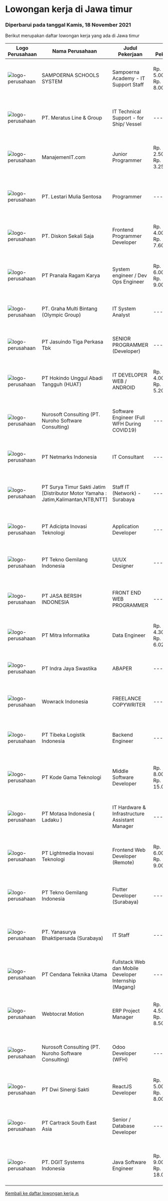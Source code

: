 
  # Lowongan kerja di Jawa timur

  ### Diperbarui pada tanggal Kamis, 18 November 2021

  Berikut merupakan daftar lowongan kerja yang ada di Jawa timur

  |Logo Perusahaan | Nama Perusahaan | Judul Pekerjaan | Gaji Pekerjaan | Lokasi | Deskripsi | Tanggal diunggah | Pranala |
  | -------------- | --------------- | --------------- | --------- | --------- | -------------- | ------- | ----------- |
  |![logo-perusahaan](https://image-service-cdn.seek.com.au/6536c5613818226413021420b56e72184bed4f4c/ee4dce1061f3f616224767ad58cb2fc751b8d2dc)|SAMPOERNA SCHOOLS SYSTEM|Sampoerna Academy - IT Support Staff|Rp. 5.000.000-Rp. 8.000.000|Surabaya|Job Description Install and configure software and computer systems. Troubleshoot and resolve issues with software or hardware. Assist colleagues in...|Kamis, 18 November 2021|https://www.jobstreet.co.id/id/job/sampoerna-academy-it-support-staff-3693708?token=0~fe5c5d72-7cc6-459f-b911-95e552884434&sectionRank=1&jobId=jobstreet-id-job-3693708|
|![logo-perusahaan](https://image-service-cdn.seek.com.au/ec6e9d7b3b53181e7239d9cf1fdaf38f107d0b49/ee4dce1061f3f616224767ad58cb2fc751b8d2dc)|PT. Meratus Line & Group|IT Technical Support - for Ship/ Vessel|---|Surabaya|Requirements: Design networking WAN, LAN, Mikrotik router, Pointing Wireless Design Autocad Electrical, Autocad Inventor Komunikasi radio digital...|Rabu, 17 November 2021|https://www.jobstreet.co.id/id/job/it-technical-support-for-ship-vessel-3692772?token=0~fe5c5d72-7cc6-459f-b911-95e552884434&sectionRank=2&jobId=jobstreet-id-job-3692772|
|![logo-perusahaan](https://image-service-cdn.seek.com.au/d686553d068144d8e2e8a7bf4cab288750f39dc1/ee4dce1061f3f616224767ad58cb2fc751b8d2dc)|ManajemenIT.com|Junior Programmer|Rp. 2.500.000-Rp. 3.250.000|Surabaya|PT Biis Griya Nadi sedang mencari programmer yang sudah siap diterjunkan dalam proyek yang sedang dikerjakan. Kebutuhan programmer sebagai...|Rabu, 17 November 2021|https://www.jobstreet.co.id/id/job/junior-programmer-3693348?token=0~fe5c5d72-7cc6-459f-b911-95e552884434&sectionRank=3&jobId=jobstreet-id-job-3693348|
|![logo-perusahaan](https://image-service-cdn.seek.com.au/ba805d70a0f328ca007a39c2a87a4909bf8ef7b7/ee4dce1061f3f616224767ad58cb2fc751b8d2dc)|PT. Lestari Mulia Sentosa|Programmer|---|Sidoarjo|Usia maks 30 tahun Kandidat harus memiliki setidaknya Gelar Sarjana di Segala Jurusan dengan IPK minimal 3.00 Setidaknya memiliki 2 tahun pengalaman...|Selasa, 16 November 2021|https://www.jobstreet.co.id/id/job/programmer-3691216?token=0~fe5c5d72-7cc6-459f-b911-95e552884434&sectionRank=4&jobId=jobstreet-id-job-3691216|
|![logo-perusahaan](https://image-service-cdn.seek.com.au/37da413d1d78b985b44db2cacac2517bee9e42db/ee4dce1061f3f616224767ad58cb2fc751b8d2dc)|PT. Diskon Sekali Saja|Frontend Programmer Developer|Rp. 4.000.000-Rp. 7.600.000|Sumatera Utara|# Paham php dan web development# Memiliki Team work effort# Kami memberikan benefit saham (esop) di perusahaan kami untuk kandidat yang tepat#...|Rabu, 17 November 2021|https://www.jobstreet.co.id/id/job/frontend-programmer-developer-3681730?token=0~fe5c5d72-7cc6-459f-b911-95e552884434&sectionRank=5&jobId=jobstreet-id-job-3681730|
|![logo-perusahaan](https://image-service-cdn.seek.com.au/96868915a712bdce9a839af10d064420ae49947f/ee4dce1061f3f616224767ad58cb2fc751b8d2dc)|PT Pranala Ragam Karya|System engineer / Dev Ops Engineer|Rp. 6.000.000-Rp. 9.000.000|Tangerang|Exposure to security concepts, best practices and policies for cloud-based deployments Understanding of database design and implementation Familiarity...|Rabu, 17 November 2021|https://www.jobstreet.co.id/id/job/system-engineer-dev-ops-engineer-3675584?token=0~fe5c5d72-7cc6-459f-b911-95e552884434&sectionRank=6&jobId=jobstreet-id-job-3675584|
|![logo-perusahaan](https://image-service-cdn.seek.com.au/3ac46741f1617158eaa473b77b3b698a0c118f26/ee4dce1061f3f616224767ad58cb2fc751b8d2dc)|PT. Graha Multi Bintang (Olympic Group)|IT System Analyst|---|Surabaya|Kualifikasi: Pendidikan min. S1 Sistem Informasi / Teknik informatika Pengalaman min. 1 tahun di bidang yang relevan, lebih disukai sebagai System...|Selasa, 16 November 2021|https://www.jobstreet.co.id/id/job/it-system-analyst-3690854?token=0~fe5c5d72-7cc6-459f-b911-95e552884434&sectionRank=7&jobId=jobstreet-id-job-3690854|
|![logo-perusahaan](https://image-service-cdn.seek.com.au/f9cd043f1011fee386470591649d3e30b502df59/ee4dce1061f3f616224767ad58cb2fc751b8d2dc)|PT Jasuindo Tiga Perkasa Tbk|SENIOR PROGRAMMER (Developer)|---|Sidoarjo|Kualifikasi: Pendidikan minimal S1 Teknik Informatika/Sistem Informasi Bahasa Inggris baik tulis maupun lisan Memiliki pengetahuan dan pemahaman...|Rabu, 17 November 2021|https://www.jobstreet.co.id/id/job/senior-programmer-developer-3675638?token=0~fe5c5d72-7cc6-459f-b911-95e552884434&sectionRank=8&jobId=jobstreet-id-job-3675638|
|![logo-perusahaan](https://image-service-cdn.seek.com.au/f165970cc9509be46bf6873b5210c901113315e7/ee4dce1061f3f616224767ad58cb2fc751b8d2dc)|PT Hokindo Unggul Abadi Tangguh (HUAT)|IT DEVELOPER WEB / ANDROID|Rp. 4.000.000-Rp. 5.200.000|Jawa Timur|KUALIFIKASI : Menguasai LARAVEL, PHP Native &amp; PHP Framework. Menguasai API, JAVA, SQLite, Jquery (AJAX Library), Javasript. Menguasai FLUTTER...|Rabu, 17 November 2021|https://www.jobstreet.co.id/id/job/it-developer-web-android-3681702?token=0~fe5c5d72-7cc6-459f-b911-95e552884434&sectionRank=9&jobId=jobstreet-id-job-3681702|
|![logo-perusahaan](https://image-service-cdn.seek.com.au/80d9f9357b1a2e56b4a86927c47c40f644df9ce9/ee4dce1061f3f616224767ad58cb2fc751b8d2dc)|Nurosoft Consulting (PT. Nuroho Software Consulting)|Software Engineer (Full WFH During COVID19)|---|Jawa Timur|Requirement: Candidate must possess at least Bachelor's Degree in Engineering (Computer/Telecommunication), Computer Science/Information Technology or...|Rabu, 17 November 2021|https://www.jobstreet.co.id/id/job/software-engineer-full-wfh-during-covid19-3683167?token=0~fe5c5d72-7cc6-459f-b911-95e552884434&sectionRank=10&jobId=jobstreet-id-job-3683167|
|![logo-perusahaan](https://image-service-cdn.seek.com.au/70d04e3ce9db8d3018f940c9b7350b25d6c5e04b/ee4dce1061f3f616224767ad58cb2fc751b8d2dc)|PT Netmarks Indonesia|IT Consultant|---|Jakarta Utara|Job Desk: As an IT Consultant, you will be part of Sales Team Responsible to analyze and diagnosing customer problem or customer business need...|Selasa, 16 November 2021|https://www.jobstreet.co.id/id/job/it-consultant-3691373?token=0~fe5c5d72-7cc6-459f-b911-95e552884434&sectionRank=11&jobId=jobstreet-id-job-3691373|
|![logo-perusahaan](https://image-service-cdn.seek.com.au/516b9342ad147f68388719a6e25937b33079d494/ee4dce1061f3f616224767ad58cb2fc751b8d2dc)|PT Surya Timur Sakti Jatim [Distributor Motor Yamaha : Jatim,Kalimantan,NTB,NTT]|Staff IT (Network) - Surabaya|---|Surabaya|Kualifikasi : Usia Minimal 23 Tahun Maks. 30 Tahun Pendidikan Minimal S1 Teknik Informatika/Ilmu Komputer Pengalaman Minimal 1 Tahun Menguasai...|Senin, 15 November 2021|https://www.jobstreet.co.id/id/job/staff-it-network-surabaya-3689364?token=0~fe5c5d72-7cc6-459f-b911-95e552884434&sectionRank=12&jobId=jobstreet-id-job-3689364|
|![logo-perusahaan](https://image-service-cdn.seek.com.au/d9d6820316926aa3aae33bf01926a07968389ea1/ee4dce1061f3f616224767ad58cb2fc751b8d2dc)|PT Adicipta Inovasi Teknologi|Application Developer|---|Jakarta Barat|Produce detailed specifications and write programs to handle a specific job Test a program by running it and looking for bugs (errors) Testing,...|Rabu, 17 November 2021|https://www.jobstreet.co.id/id/job/application-developer-3682558?token=0~fe5c5d72-7cc6-459f-b911-95e552884434&sectionRank=13&jobId=jobstreet-id-job-3682558|
|![logo-perusahaan](https://image-service-cdn.seek.com.au/791b692ef1bceca5bae4c4b296253378b6837e7c/ee4dce1061f3f616224767ad58cb2fc751b8d2dc)|PT Tekno Gemilang Indonesia|UI/UX Designer|---|Surabaya|Requirements : Fresh graduate from Bachelor Degree/Diploma majoring in Design/IT Having basic knowledge and interested in UI/UX Designer/Product...|Rabu, 17 November 2021|https://www.jobstreet.co.id/id/job/ui-ux-designer-3682280?token=0~fe5c5d72-7cc6-459f-b911-95e552884434&sectionRank=14&jobId=jobstreet-id-job-3682280|
|![logo-perusahaan](https://image-service-cdn.seek.com.au/d4516b1467aa92830c18fcb89e5d80fd6c3cac61/ee4dce1061f3f616224767ad58cb2fc751b8d2dc)|PT JASA BERSIH INDONESIA|FRONT END WEB PROGRAMMER|---|Surabaya|pengalaman minimal 2 - 3 tahun dibidang front endmenguasai angular, java script, html, css, bootstrapusia dibawah 50prefer yang bisa .net core dan mvc...|Rabu, 17 November 2021|https://www.jobstreet.co.id/id/job/front-end-web-programmer-3675960?token=0~fe5c5d72-7cc6-459f-b911-95e552884434&sectionRank=15&jobId=jobstreet-id-job-3675960|
|![logo-perusahaan](https://image-service-cdn.seek.com.au/f41a3a3e89984f2dabec38a3b33e4fa0e4b94970/ee4dce1061f3f616224767ad58cb2fc751b8d2dc)|PT Mitra Informatika|Data Engineer|Rp. 4.300.000-Rp. 6.020.000|Surabaya|About Mitra InformatikaMitra Informatika is an IT company based in Surabaya that positioning itself to become the market leader in providing...|Kamis, 18 November 2021|https://www.jobstreet.co.id/id/job/data-engineer-3693676?token=0~fe5c5d72-7cc6-459f-b911-95e552884434&sectionRank=16&jobId=jobstreet-id-job-3693676|
|![logo-perusahaan](https://image-service-cdn.seek.com.au/ed84d33ff324d4bfee3509202c54ba60cf76f3b9/ee4dce1061f3f616224767ad58cb2fc751b8d2dc)|PT Indra Jaya Swastika|ABAPER|---|Jawa Timur|Responsibilities: Design, develop and modify SAP custom programs, applications, report Collaborate with internal and external IT development,...|Rabu, 17 November 2021|https://www.jobstreet.co.id/id/job/abaper-3681800?token=0~fe5c5d72-7cc6-459f-b911-95e552884434&sectionRank=17&jobId=jobstreet-id-job-3681800|
|![logo-perusahaan](https://image-service-cdn.seek.com.au/d075fc91208a31c23e7df3eb10274258436fafe8/ee4dce1061f3f616224767ad58cb2fc751b8d2dc)|Wowrack Indonesia|FREELANCE COPYWRITER|---|Surabaya|Job Description: Utilize a variety of writing styles appropriate our company. Understanding of work instruction and interpretation project...|Rabu, 17 November 2021|https://www.jobstreet.co.id/id/job/freelance-copywriter-3693529?token=0~fe5c5d72-7cc6-459f-b911-95e552884434&sectionRank=18&jobId=jobstreet-id-job-3693529|
|![logo-perusahaan](https://image-service-cdn.seek.com.au/0e9fc662e92205b972511d5c66c2fd1bb88b1ab2/ee4dce1061f3f616224767ad58cb2fc751b8d2dc)|PT Tibeka Logistik Indonesia|Backend Engineer|---|Jakarta Raya|Responsibilities:· Build automated measurements and dashboards to gain insights into Engineering Productivity to understand what is working and what...|Rabu, 17 November 2021|https://www.jobstreet.co.id/id/job/backend-engineer-3676995?token=0~fe5c5d72-7cc6-459f-b911-95e552884434&sectionRank=19&jobId=jobstreet-id-job-3676995|
|![logo-perusahaan](https://image-service-cdn.seek.com.au/68252c42c4168a1c8c01d2e4780afabda7581fcc/ee4dce1061f3f616224767ad58cb2fc751b8d2dc)|PT Kode Gama Teknologi|Middle Software Developer|Rp. 8.000.000-Rp. 15.000.000|Jakarta Raya|Job Description: As a web developer, your will be challenged with the task of developing web based applications using .net frameworks You will be...|Rabu, 17 November 2021|https://www.jobstreet.co.id/id/job/middle-software-developer-3681665?token=0~fe5c5d72-7cc6-459f-b911-95e552884434&sectionRank=20&jobId=jobstreet-id-job-3681665|
|![logo-perusahaan](https://image-service-cdn.seek.com.au/f21f727914f248ad77fc3d0c0b65830cc74d1b49/ee4dce1061f3f616224767ad58cb2fc751b8d2dc)|PT Motasa Indonesia ( Ladaku )|IT Hardware & Infrastructure Assistant Manager|---|Mojokerto|Kualifikasi : Pendidikan S1 Jurusan Teknik Informatika / Teknik Komputer Pengalaman Minimal 3 pada posisi IT Hardware &amp; Infrastructure Assistant...|Kamis, 11 November 2021|https://www.jobstreet.co.id/id/job/it-hardware-infrastructure-assistant-manager-3687077?token=0~fe5c5d72-7cc6-459f-b911-95e552884434&sectionRank=21&jobId=jobstreet-id-job-3687077|
|![logo-perusahaan](https://image-service-cdn.seek.com.au/ebfe0f91667a47547f62ce1bea5320e2313e817f/ee4dce1061f3f616224767ad58cb2fc751b8d2dc)|PT Lightmedia Inovasi Teknologi|Frontend Web Developer (Remote)|Rp. 6.000.000-Rp. 9.000.000|Jakarta Raya|Responsibilities:  Apply design Figma to a working and neat website.  Work with backend engineer to create a working E-commerce site that looks good...|Rabu, 17 November 2021|https://www.jobstreet.co.id/id/job/frontend-web-developer-remote-3693671?token=0~fe5c5d72-7cc6-459f-b911-95e552884434&sectionRank=22&jobId=jobstreet-id-job-3693671|
|![logo-perusahaan](https://image-service-cdn.seek.com.au/791b692ef1bceca5bae4c4b296253378b6837e7c/ee4dce1061f3f616224767ad58cb2fc751b8d2dc)|PT Tekno Gemilang Indonesia|Flutter Developer (Surabaya)|---|Surabaya|Requirements : Fresh graduate from Bachelor Degree/Diploma majoring in Informatics Engineering/Information System Having basic knowledge and interest...|Rabu, 17 November 2021|https://www.jobstreet.co.id/id/job/flutter-developer-surabaya-3682328?token=0~fe5c5d72-7cc6-459f-b911-95e552884434&sectionRank=23&jobId=jobstreet-id-job-3682328|
|![logo-perusahaan](https://image-service-cdn.seek.com.au/9ebccb7519b44fbb1ce628b650139e8c4f0b5ed8/ee4dce1061f3f616224767ad58cb2fc751b8d2dc)|PT. Yanasurya Bhaktipersada (Surabaya)|IT Staff|---|Sidoarjo|Tugas: Memenuhi kebutuhan manajemen dalam pembuatan dan pengembangan program dengan mempertimbangkan kemudahan penggunanya (user friendly) Maintenance...|Sabtu, 13 November 2021|https://www.jobstreet.co.id/id/job/it-staff-3689013?token=0~fe5c5d72-7cc6-459f-b911-95e552884434&sectionRank=24&jobId=jobstreet-id-job-3689013|
|![logo-perusahaan](https://image-service-cdn.seek.com.au/d3bc9ea5bb9d29f85b173b5fd95023cec0a2d7cc/ee4dce1061f3f616224767ad58cb2fc751b8d2dc)|PT Cendana Teknika Utama|Fullstack Web dan Mobile Developer Internship (Magang)|---|Malang|KUALIFIKASI : Mahasiswa tingkat akhir atau fresh graduate jurusan Teknik Informatika/ Teknik Komputer/ Ilmu Komputer atau jurusan terkait Berkomitmen...|Selasa, 16 November 2021|https://www.jobstreet.co.id/id/job/fullstack-web-dan-mobile-developer-internship-magang-3674706?token=0~fe5c5d72-7cc6-459f-b911-95e552884434&sectionRank=25&jobId=jobstreet-id-job-3674706|
|![logo-perusahaan](https://image-service-cdn.seek.com.au/fdec7010967175eeb31b74205589d031ef31e3da/ee4dce1061f3f616224767ad58cb2fc751b8d2dc)|Webtocrat Motion|ERP Project Manager|Rp. 4.500.000-Rp. 8.500.000|Surabaya|Candidate must possess at least a Computer Science/Information System/Economics/Accounting or equivalent Required skill(s): ERP SAP / Odoo / other ERP...|Rabu, 17 November 2021|https://www.jobstreet.co.id/id/job/erp-project-manager-3692346?token=0~fe5c5d72-7cc6-459f-b911-95e552884434&sectionRank=26&jobId=jobstreet-id-job-3692346|
|![logo-perusahaan](https://image-service-cdn.seek.com.au/80d9f9357b1a2e56b4a86927c47c40f644df9ce9/ee4dce1061f3f616224767ad58cb2fc751b8d2dc)|Nurosoft Consulting (PT. Nuroho Software Consulting)|Odoo Developer (WFH)|---|Jawa Timur|Odoo Developer will be responsible for Odoo customizations and will work closely with Business Analyst to develop Odoo customization according to...|Rabu, 17 November 2021|https://www.jobstreet.co.id/id/job/odoo-developer-wfh-3677074?token=0~fe5c5d72-7cc6-459f-b911-95e552884434&sectionRank=27&jobId=jobstreet-id-job-3677074|
|![logo-perusahaan](https://image-service-cdn.seek.com.au/e95a061b735bddab1e607e5a77ffcd7088c1c24d/ee4dce1061f3f616224767ad58cb2fc751b8d2dc)|PT Dwi Sinergi Sakti|ReactJS Developer|Rp. 5.000.000-Rp. 8.000.000|Surabaya|Currently we have on going project that need Front End programmer that familiar with Javascript language, we need partner that can help us : Build...|Selasa, 16 November 2021|https://www.jobstreet.co.id/id/job/reactjs-developer-3675385?token=0~fe5c5d72-7cc6-459f-b911-95e552884434&sectionRank=28&jobId=jobstreet-id-job-3675385|
|![logo-perusahaan](https://image-service-cdn.seek.com.au/e442f5b068331ebabc6e60918ba3f0479be15859/ee4dce1061f3f616224767ad58cb2fc751b8d2dc)|PT Cartrack South East Asia|Senior / Database Developer|---|Jakarta Raya|Job Description● Design stable, reliable and effective databases● Modify databases according to requests and perform tests● Solve database usage...|Rabu, 17 November 2021|https://www.jobstreet.co.id/id/job/senior-database-developer-3676773?token=0~fe5c5d72-7cc6-459f-b911-95e552884434&sectionRank=29&jobId=jobstreet-id-job-3676773|
|![logo-perusahaan](https://image-service-cdn.seek.com.au/e1681d73e68b1b74b5b5136363b820dd70a250df/ee4dce1061f3f616224767ad58cb2fc751b8d2dc)|PT. DGIT Systems Indonesia|Java Software Engineer|Rp. 9.000.000-Rp. 18.000.000|Bali|We are looking for a talented Java engineer to join an experienced team of engineers working on our flagship products Telflow, a next-generation...|Rabu, 17 November 2021|https://www.jobstreet.co.id/id/job/java-software-engineer-3682548?token=0~fe5c5d72-7cc6-459f-b911-95e552884434&sectionRank=30&jobId=jobstreet-id-job-3682548|


  [Kembali ke daftar lowongan kerja 🔙](../README.md#daftar-lowongan-kerja)
  